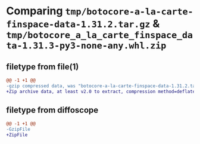 # Comparing `tmp/botocore-a-la-carte-finspace-data-1.31.2.tar.gz` & `tmp/botocore_a_la_carte_finspace_data-1.31.3-py3-none-any.whl.zip`

## filetype from file(1)

```diff
@@ -1 +1 @@
-gzip compressed data, was "botocore-a-la-carte-finspace-data-1.31.2.tar", last modified: Wed Jul 12 01:44:38 2023, max compression
+Zip archive data, at least v2.0 to extract, compression method=deflate
```

## filetype from diffoscope

```diff
@@ -1 +1 @@
-GzipFile
+ZipFile
```

